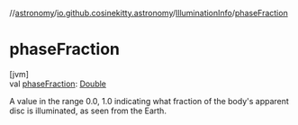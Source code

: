 //[astronomy](../../../index.md)/[io.github.cosinekitty.astronomy](../index.md)/[IlluminationInfo](index.md)/[phaseFraction](phase-fraction.md)

# phaseFraction

[jvm]\
val [phaseFraction](phase-fraction.md): [Double](https://kotlinlang.org/api/latest/jvm/stdlib/kotlin/-double/index.html)

A value in the range 0.0, 1.0 indicating what fraction of the body's apparent disc is illuminated, as seen from the Earth.
